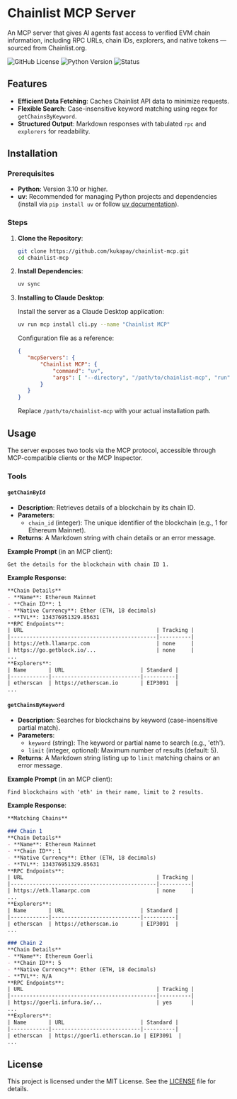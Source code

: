 # Chainlist MCP Server

An MCP server that gives AI agents fast access to verified EVM chain information, including RPC URLs, chain IDs, explorers, and native tokens — sourced from Chainlist.org.

![GitHub License](https://img.shields.io/github/license/kukapay/chainlist-mcp)
![Python Version](https://img.shields.io/badge/python-3.10+-blue)
![Status](https://img.shields.io/badge/status-active-brightgreen.svg)

## Features

- **Efficient Data Fetching**: Caches Chainlist API data to minimize requests.
- **Flexible Search**: Case-insensitive keyword matching using regex for `getChainsByKeyword`.
- **Structured Output**: Markdown responses with tabulated `rpc` and `explorers` for readability.

## Installation

### Prerequisites

- **Python**: Version 3.10 or higher.
- **uv**: Recommended for managing Python projects and dependencies (install via `pip install uv` or follow [uv documentation](https://docs.astral.sh/uv/)).

### Steps

1. **Clone the Repository**:
   ```bash
   git clone https://github.com/kukapay/chainlist-mcp.git
   cd chainlist-mcp
   ```

2. **Install Dependencies**:
   ```bash
   uv sync
   ```

3. **Installing to Claude Desktop**:

    Install the server as a Claude Desktop application:
    ```bash
    uv run mcp install cli.py --name "Chainlist MCP"
    ```

    Configuration file as a reference:

    ```json
    {
       "mcpServers": {
           "Chainlist MCP": {
               "command": "uv",
               "args": [ "--directory", "/path/to/chainlist-mcp", "run", "main.py" ] 
           }
       }
    }
    ```
    Replace `/path/to/chainlist-mcp` with your actual installation path.

## Usage

The server exposes two tools via the MCP protocol, accessible through MCP-compatible clients or the MCP Inspector.

### Tools

#### `getChainById`

- **Description**: Retrieves details of a blockchain by its chain ID.
- **Parameters**:
  - `chain_id` (integer): The unique identifier of the blockchain (e.g., 1 for Ethereum Mainnet).
- **Returns**: A Markdown string with chain details or an error message.

**Example Prompt** (in an MCP client):
```
Get the details for the blockchain with chain ID 1.
```

**Example Response**:
```markdown
**Chain Details**
- **Name**: Ethereum Mainnet
- **Chain ID**: 1
- **Native Currency**: Ether (ETH, 18 decimals)
- **TVL**: 134376951329.85631
**RPC Endpoints**:
| URL                                          | Tracking |
|----------------------------------------------|----------|
| https://eth.llamarpc.com                     | none     |
| https://go.getblock.io/...                   | none     |
...
**Explorers**:
| Name       | URL                        | Standard |
|------------|----------------------------|----------|
| etherscan  | https://etherscan.io       | EIP3091  |
...
```

#### `getChainsByKeyword`

- **Description**: Searches for blockchains by keyword (case-insensitive partial match).
- **Parameters**:
  - `keyword` (string): The keyword or partial name to search (e.g., 'eth').
  - `limit` (integer, optional): Maximum number of results (default: 5).
- **Returns**: A Markdown string listing up to `limit` matching chains or an error message.

**Example Prompt** (in an MCP client):
```
Find blockchains with 'eth' in their name, limit to 2 results.
```

**Example Response**:
```markdown
**Matching Chains**

### Chain 1
**Chain Details**
- **Name**: Ethereum Mainnet
- **Chain ID**: 1
- **Native Currency**: Ether (ETH, 18 decimals)
- **TVL**: 134376951329.85631
**RPC Endpoints**:
| URL                                          | Tracking |
|----------------------------------------------|----------|
| https://eth.llamarpc.com                     | none     |
...
**Explorers**:
| Name       | URL                        | Standard |
|------------|----------------------------|----------|
| etherscan  | https://etherscan.io       | EIP3091  |
...

### Chain 2
**Chain Details**
- **Name**: Ethereum Goerli
- **Chain ID**: 5
- **Native Currency**: Ether (ETH, 18 decimals)
- **TVL**: N/A
**RPC Endpoints**:
| URL                                          | Tracking |
|----------------------------------------------|----------|
| https://goerli.infura.io/...                 | yes      |
...
**Explorers**:
| Name       | URL                        | Standard |
|------------|----------------------------|----------|
| etherscan  | https://goerli.etherscan.io | EIP3091  |
...
```

## License

This project is licensed under the MIT License. See the [LICENSE](LICENSE) file for details.

